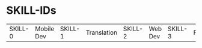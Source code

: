 # SKILL-IDs
<table>
	<tr>
		<td>SKILL-0</td><td>Mobile Dev</td>
		<td>SKILL-1</td><td>Translation</td>
		<td>SKILL-2</td><td>Web Dev</td>
		<td>SKILL-3</td><td>Photography</td>
	</tr>
</table>